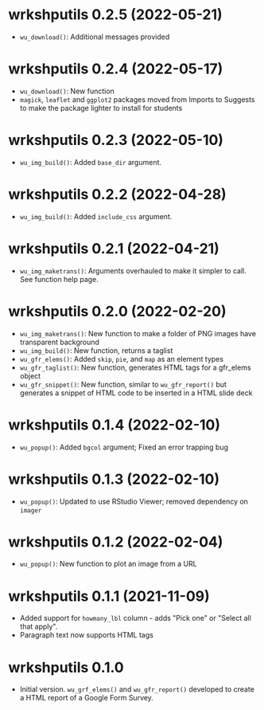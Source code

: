 # wrkshputils 0.2.5 (2022-05-21)

* `wu_download()`: Additional messages provided

# wrkshputils 0.2.4 (2022-05-17)

* `wu_download()`: New function
* `magick`, `leaflet` and `ggplot2` packages moved from Imports to Suggests to make the package lighter to install for students

# wrkshputils 0.2.3 (2022-05-10)

* `wu_img_build()`: Added `base_dir` argument.

# wrkshputils 0.2.2 (2022-04-28)

* `wu_img_build()`: Added `include_css` argument.

# wrkshputils 0.2.1 (2022-04-21)

* `wu_img_maketrans()`: Arguments overhauled to make it simpler to call. See function help page.

# wrkshputils 0.2.0 (2022-02-20)

* `wu_img_maketrans()`: New function to make a folder of PNG images have transparent background
* `wu_img_build()`: New function, returns a taglist
* `wu_gfr_elems()`: Added `skip`, `pie`, and `map` as an element types
* `wu_gfr_taglist()`: New function, generates HTML tags for a gfr_elems object
* `wu_gfr_snippet()`: New function, similar to `wu_gfr_report()` but generates a snippet of HTML code to be inserted in a HTML slide deck

# wrkshputils 0.1.4 (2022-02-10)

* `wu_popup()`: Added `bgcol` argument; Fixed an error trapping bug

# wrkshputils 0.1.3 (2022-02-10)

* `wu_popup()`: Updated to use RStudio Viewer; removed dependency on `imager`

# wrkshputils 0.1.2 (2022-02-04)

* `wu_popup()`: New function to plot an image from a URL

# wrkshputils 0.1.1 (2021-11-09)

* Added support for `howmany_lbl` column - adds "Pick one" or "Select all that apply". 
* Paragraph text now supports HTML tags


# wrkshputils 0.1.0

* Initial version. `wu_grf_elems()` and `wu_gfr_report()` developed to create a HTML report of a Google Form Survey.
